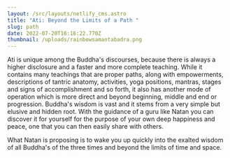 ```yaml
---
layout: /src/layouts/netlify_cms.astro
title: "Ati: Beyond the Limits of a Path "
slug: path
date: 2022-07-20T16:16:22.770Z
thumbnail: /uploads/rainbowsamantabadra.png
---
```

Ati is unique among the Buddha's discourses, because there is always a higher disclosure and a faster and more complete teaching. While it contains many teachings that are proper paths, along with empowerments, descriptions of tantric anatomy, activities, yoga positions, mantras, stages and signs of accomplishment and so forth, it also has another mode of operation which is more direct and beyond beginning, middle and end or progression. Buddha's wisdom is vast and it stems from a very simple but elusive and hidden root. With the guidance of a guru like Natan you can discover it for yourself for the purpose of your own deep happiness and peace, one that you can then easily share with others.

What Natan is proposing is to wake you up quickly into the exalted wisdom of all Buddha's of the three times and beyond the limits of time and space.